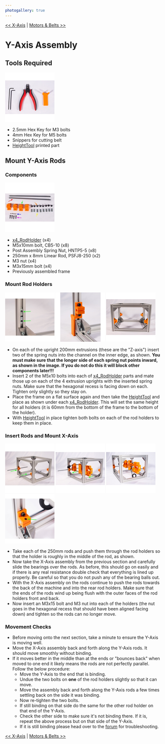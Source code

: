 ```yaml
---
photogallery: true
---
```


[<< X-Axis](02.X-Axis.html) | [Motors & Belts >>](04.Motors_And_Belts.html)

# Y-Axis Assembly

## Tools Required

<a href="/mk1/img/build/048.jpg" data-imagelightbox="a"><img src="/mk1/img/build/thumb/048.jpg"></a>

-   2.5mm Hex Key for M3 bolts
-   4mm Hex Key for M5 bolts
-   Snippers for cutting belt
-   [HeightTool](https://github.com/ManiacalLabs/Engravinator/blob/master/Mk1/Fabrication/3D_Printed/Core_Components/HeightTool.stl) printed part

## Mount Y-Axis Rods

### Components

<a href="/mk1/img/build/049.jpg" data-imagelightbox="b"><img src="/mk1/img/build/thumb/049.jpg"></a>

-   <span class="dot green"></span> [x4_RodHolder](https://github.com/ManiacalLabs/Engravinator/blob/master/Mk1/Fabrication/3D_Printed/Core_Components/x4_RodHolder.stl) (x4)
-   <span class="dot orange"></span> M5x10mm bolt, CB5-10 (x8)
-   <span class="dot yellow"></span> Post Assembly Spring Nut, HNTP5-5 (x8)
-   <span class="dot red"></span> 250mm x 8mm Linear Rod, PSFJ8-250 (x2)
-   <span class="dot blue"></span> M3 nut (x4)
-   <span class="dot purple"></span> M3x15mm bolt (x4)
-   Previously assembled frame

### Mount Rod Holders

<a href="/mk1/img/build/050.jpg" data-imagelightbox="c"><img src="/mk1/img/build/thumb/050.jpg"></a>
<a href="/mk1/img/build/051.jpg" data-imagelightbox="c"><img src="/mk1/img/build/thumb/051.jpg"></a>
<a href="/mk1/img/build/052.jpg" data-imagelightbox="c"><img src="/mk1/img/build/thumb/052.jpg"></a>

-   On each of the upright 200mm extrusions (these are the "Z-axis") insert two of the spring nuts into the channel on the inner edge, as shown. **You must make sure that the longer side of each spring nut points inward, as shown in the image. If you do not do this it will block other components later!!!**
-   Insert 2 of the M5x10 bolts into each of [x4_RodHolder](https://github.com/ManiacalLabs/Engravinator/blob/master/Mk1/Fabrication/3D_Printed/Core_Components/x4_RodHolder.stl) parts and mate those up on each of the 4 extrusion uprights with the inserted spring nuts. Make sure that the hexagonal recess is facing down on each. Tighten only slightly so they stay on.
-   Place the frame on a flat surface again and then take the [HeightTool](https://github.com/ManiacalLabs/Engravinator/blob/master/Mk1/Fabrication/3D_Printed/Core_Components/HeightTool.stl) and place as shown under each [x4_RodHolder](https://github.com/ManiacalLabs/Engravinator/blob/master/Mk1/Fabrication/3D_Printed/Core_Components/x4_RodHolder.stl). This will set the same height for all holders (it is 60mm from the bottom of the frame to the bottom of the holder).
-   With [HeightTool](https://github.com/ManiacalLabs/Engravinator/blob/master/Mk1/Fabrication/3D_Printed/Core_Components/HeightTool.stl) in place tighten both bolts on each of the rod holders to keep them in place.

### Insert Rods and Mount X-Axis

<a href="/mk1/img/build/053.jpg" data-imagelightbox="d"><img src="/mk1/img/build/thumb/053.jpg"></a>
<a href="/mk1/img/build/054.jpg" data-imagelightbox="d"><img src="/mk1/img/build/thumb/054.jpg"></a>
<a href="/mk1/img/build/055.jpg" data-imagelightbox="d"><img src="/mk1/img/build/thumb/055.jpg"></a>
<a href="/mk1/img/build/056.jpg" data-imagelightbox="d"><img src="/mk1/img/build/thumb/056.jpg"></a>

-   Take each of the 250mm rods and push them through the rod holders so that the holder is roughly in the middle of the rod, as shown.
-   Now take the X-Axis assembly from the previous section and carefully slide the bearings over the rods. As before, this should go on easily and if there is any real resistance double check that everything is lined up properly. Be careful so that you do not push any of the bearing balls out.
-   With the X-Axis assembly on the rods continue to push the rods towards the back of the machine and into the rear rod holders. Make sure that the ends of the rods wind up being flush with the outer faces of the rod holders front and back.
-   Now insert an M3x15 bolt and M3 nut into each of the holders (the nut goes in the hexagonal recess that should have been aligned facing down) and tighten so the rods can no longer move.

### Movement Checks

-   Before moving onto the next section, take a minute to ensure the Y-Axis is moving well.
-   Move the X-Axis assembly back and forth along the Y-Axis rods. It should move smoothly without binding.
-   If it moves better in the middle than at the ends or "bounces back" when moved to one end it likely means the rods are not perfectly parallel. Follow the below procedure:
    -   Move the Y-Axis to the end that is binding.
    -   Undue the two bolts on **one** of the rod holders slightly so that it can move.
    -   Move the assembly back and forth along the Y-Axis rods a few times settling back on the side it was binding.
    -   Now re-tighten the two bolts.
    -   If still binding on that side do the same for the other rod holder on that end of the Y-Axis.
    -   Check the other side to make sure it's not binding there. If it is, repeat the above process but on that side of the Y-Axis.
    -   If it is still binding please head over to the [forum](https://forum.maniacallabs.com/c/engravinator) for troubleshooting.

[<< X-Axis](02.X-Axis.html) | [Motors & Belts >>](04.Motors_And_Belts.html)